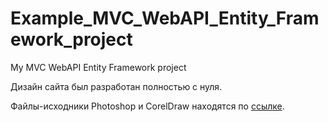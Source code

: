# Example_MVC_WebAPI_Entity_Framework_project
My MVC WebAPI Entity Framework project

<p>Дизайн сайта был разработан полностью с нуля.</p>
<p>Файлы-исходники Photoshop и CorelDraw находятся по <a href="https://github.com/z-valery/Design_SmartHouse.git">ссылке</a>.</p>
